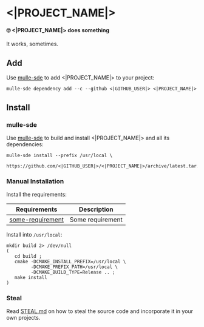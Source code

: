 # <|PROJECT_NAME|>

#### 🙄 <|PROJECT_NAME|> does something

It works, sometimes.


## Add

Use [mulle-sde](//github.com/mulle-sde) to add <|PROJECT_NAME|> to your project:

``` console
mulle-sde dependency add --c --github <|GITHUB_USER|> <|PROJECT_NAME|>
```

## Install

### mulle-sde

Use [mulle-sde](//github.com/mulle-sde) to build and install <|PROJECT_NAME|>
and all its dependencies:

```
mulle-sde install --prefix /usr/local \
   https://github.com/<|GITHUB_USER|>/<|PROJECT_NAME|>/archive/latest.tar.gz
```

### Manual Installation


Install the requirements:

Requirements                                      | Description
--------------------------------------------------|-----------------------
[some-requirement](//github.com/some/requirement) | Some requirement

Install into `/usr/local`:

```
mkdir build 2> /dev/null
(
   cd build ;
   cmake -DCMAKE_INSTALL_PREFIX=/usr/local \
         -DCMAKE_PREFIX_PATH=/usr/local \
         -DCMAKE_BUILD_TYPE=Release .. ;
   make install
)
```

### Steal

Read [STEAL.md](//github.com/mulle-c11/dox/STEAL.md) on how to steal the
source code and incorporate it in your own projects.
